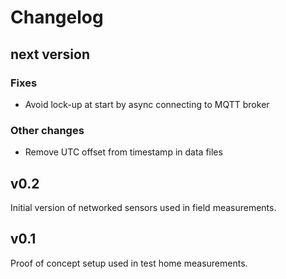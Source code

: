 Changelog
=========

next version
------------

### Fixes

* Avoid lock-up at start by async connecting to MQTT broker

### Other changes

* Remove UTC offset from timestamp in data files


v0.2
----

Initial version of networked sensors used in field measurements. 


v0.1
----

Proof of concept setup used in test home measurements.
